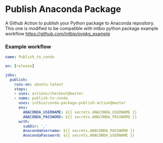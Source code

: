 # Publish Anaconda Package
A Github Action to publish your Python package to Anaconda repository.
This one is modified to be compatible with intbio python package example workflow https://github.com/intbio/pypkg_example

### Example workflow
```yaml
name: Publish_to_conda

on: [release]

jobs:
  publish:
    runs-on: ubuntu-latest
    steps:
    - uses: actions/checkout@master
    - name: publish-to-conda
      uses: intbio/conda-package-publish-action@master
      env:
        ANACONDA_USERNAME: ${{ secrets.ANACONDA_USERNAME }}
        ANACONDA_PASSWORD: ${{ secrets.ANACONDA_PASSWORD }}        
      with:
        subDir: '.'
        AnacondaUsername: ${{ secrets.ANACONDA_PASSWORD }}
        AnacondaPassword: ${{ secrets.ANACONDA_USERNAME }}
```
